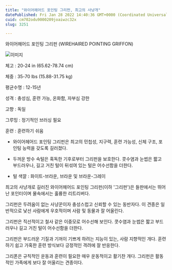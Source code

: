 ```yaml
---
title: "와이어헤어드 포인팅 그리펀, 최고의 사냥개"
datePublished: Fri Jan 28 2022 14:40:36 GMT+0000 (Coordinated Universal Time)
cuid: cm702odu9000209joaiwzc32x
slug: 3251

---
```



와이어헤어드 포인팅 그리펀 (WIREHAIRED POINTING GRIFFON)

![이미지](https://cdn.hashnode.com/res/hashnode/image/upload/v1739253581671/e60c1508-88fe-49ca-8911-1dc92333d47e.jpeg)

체고 : 20-24 in (65.62-78.74 cm)

체중 : 35-70 lbs (15.88-31.75 kg)

평균수명 : 12-15년

성격 : 충성심, 훈련 가능, 온화함, 자부심 강한

고향 : 독일

그루밍 : 정기적인 브러싱 필요

훈련 : 훈련하기 쉬움

* 와이어헤어드 포인팅 그리펀은 최고의 민첩성, 지구력, 훈련 가능성, 신체 구조, 포인팅 능력을 갖도록 길러졌다.

* 두꺼운 방수 속털은 혹독한 기후로부터 그리펀을 보호한다. 콧수염과 눈썹은 짧고 부드러우나, 길고 거친 털이 뒤섞여 있는 털은 어수선함을 더한다.

* 털 색깔 : 화이트-브라운, 브라운 및 브라운-그레이

최고의 사냥개로 길러진 와이어헤어드 포인팅 그리펀(이하 '그리펀')은 들판에서는 뛰어난 포인터이며 물속에서는 훌륭한 리트리버다.

그리펀은 두려움이 없는 사냥꾼이자 충성스럽고 신뢰할 수 있는 동반자다. 이 견종은 일반적으로 낯선 사람에게 우호적이며 사람 및 동물과 잘 어울린다.

그리펀은 직선적이고 철사 같은 이중모로 어수선해 보인다. 콧수염과 눈썹은 짧고 부드러우나 길고 거친 털이 어수선함을 더한다.

그리펀은 부드러운 기질과 기꺼이 기쁘게 하려는 지능이 있는, 사람 지향적인 개다. 훈련하기 쉽고 가혹한 훈련 방식보다 긍정적인 격려에 잘 반응한다.

그리폰은 규칙적인 운동과 훈련이 필요한 매우 운동적이고 활기찬 개다. 그리펀은 활동적인 가족에게 보다 잘 어울리는 견종이다.